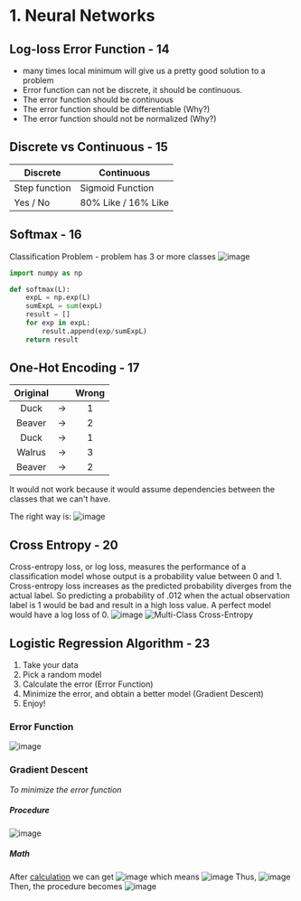 # 1. Neural Networks
## Log-loss Error Function - 14
- many times local minimum will give us a pretty good solution to a problem
- Error function can not be discrete, it should be continuous.
- The error function should be continuous
- The error function should be differentiable (Why?)
- The error function should not be normalized (Why?)

## Discrete vs Continuous - 15
|Discrete | Continuous|
|-----|----|
|Step function | Sigmoid Function|
|Yes / No | 80% Like / 16% Like|

## Softmax - 16
Classification Problem - problem has 3 or more classes
![image](https://raw.githubusercontent.com/Haoran830/Machine-Learning/master/4-Deep-Learning/images/1-1.png)

```python
import numpy as np

def softmax(L):
    expL = np.exp(L)
    sumExpL = sum(expL)
    result = []
    for exp in expL:
        result.append(exp/sumExpL)
    return result
```

## One-Hot Encoding - 17
| Original |      | Wrong |
| :------: | :--: | :---: |
|   Duck   |  ->  |   1   |
|  Beaver  |  ->  |   2   |
|   Duck   |  ->  |   1   |
|  Walrus  |  ->  |   3   |
|  Beaver  |  ->  |   2   |
It would not work because it would assume dependencies between the classes that we can't have.

The right way is:
![image](https://raw.githubusercontent.com/Haoran830/Machine-Learning/master/4-Deep-Learning/images/1-2.png)

## Cross Entropy - 20
Cross-entropy loss, or log loss, measures the performance of a classification model whose output is a probability value between 0 and 1. Cross-entropy loss increases as the predicted probability diverges from the actual label. So predicting a probability of .012 when the actual observation label is 1 would be bad and result in a high loss value. A perfect model would have a log loss of 0.
![image](https://raw.githubusercontent.com/Haoran830/Machine-Learning/master/4-Deep-Learning/images/1-3.png) 
![Multi-Class Cross-Entropy ](https://raw.githubusercontent.com/Haoran830/Machine-Learning/master/4-Deep-Learning/images/1-4.png)

## Logistic Regression Algorithm - 23
1. Take your data
2. Pick a random model
3. Calculate the error (Error Function)
4. Minimize the error, and obtain a better model (Gradient Descent)
5. Enjoy!
### Error Function
![image](https://raw.githubusercontent.com/Haoran830/Machine-Learning/master/4-Deep-Learning/images/1-5.png)
### Gradient Descent 
*To minimize the error function*
##### Procedure
![image](https://raw.githubusercontent.com/Haoran830/Machine-Learning/master/4-Deep-Learning/images/1-6.png)
##### Math
After [calculation](https://classroom.udacity.com/nanodegrees/nd009t/parts/0ac87c1d-350a-417b-93c8-392dbf9cb8c2/modules/8c602bd6-1bde-454e-80d3-0ed8476baf10/lessons/d00ecaa9-56de-405d-ba6e-530b44a59836/concepts/0d92455b-2fa0-4eb8-ae5d-07c7834b8a56) we can get
![image](https://raw.githubusercontent.com/Haoran830/Machine-Learning/master/4-Deep-Learning/images/1-m1.png)
which means
![image](https://raw.githubusercontent.com/Haoran830/Machine-Learning/master/4-Deep-Learning/images/1-m2.png)
Thus,
![image](https://raw.githubusercontent.com/Haoran830/Machine-Learning/master/4-Deep-Learning/images/1-m3.png)
Then, the procedure becomes
![image](https://raw.githubusercontent.com/Haoran830/Machine-Learning/master/4-Deep-Learning/images/1-7.png)
